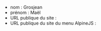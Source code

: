 - nom : Grosjean
- prénom : Maël
- URL publique du site :
- URL publique du site du menu AlpineJS :

